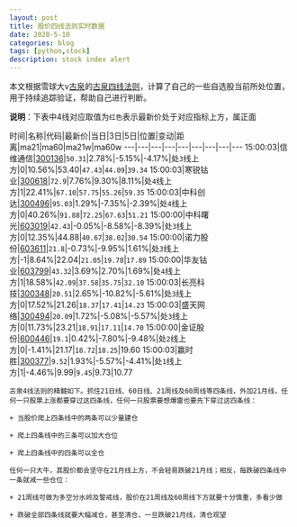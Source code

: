 ```yaml
---
layout: post
title: 股价四线法则实时数据
date: 2020-5-10
categories: blog
tags: [python,stock]
description: stock index alert
---
```



本文根据雪球大v[古泉](https://xueqiu.com/u/7148646888)的[古泉四线法则](https://xueqiu.com/7148646888/130498192)，计算了自己的一些自选股当前所处位置，用于持续追踪验证，帮助自己进行判断。

**说明**：下表中4线对应取值为`红色`表示最新价处于对应指标上方，属正面

时间|名称|代码|最新价|当日|3日|5日|位置|变动|距离|ma21|ma60|ma21w|ma60w
---|---|---|---|---|---|---|---|---
15:00:03|信维通信|[300136](https://xueqiu.com/S/SZ300136)|`50.31`|2.78%|-5.15%|-4.17%|处`3`线上方|0|10.56%|53.40|`47.43`|`44.09`|`39.34`
15:00:03|寒锐钴业|[300618](https://xueqiu.com/S/SZ300618)|`72.9`|7.76%|9.30%|8.11%|处`4`线上方|1|22.41%|`67.10`|`57.75`|`55.26`|`59.35`
15:00:03|中科创达|[300496](https://xueqiu.com/S/SZ300496)|`95.03`|1.29%|-7.35%|-2.39%|处`4`线上方|0|40.26%|`91.88`|`72.25`|`67.63`|`51.21`
15:00:00|中科曙光|[603019](https://xueqiu.com/S/SH603019)|`42.43`|-0.05%|-8.58%|-8.39%|处`3`线上方|0|12.35%|44.88|`40.67`|`38.02`|`30.54`
15:00:00|诺力股份|[603611](https://xueqiu.com/S/SH603611)|`21.8`|-0.73%|-9.95%|1.61%|处`3`线上方|-1|8.64%|22.04|`21.05`|`19.78`|`17.89`
15:00:00|华友钴业|[603799](https://xueqiu.com/S/SH603799)|`43.32`|3.69%|2.70%|1.69%|处`4`线上方|1|18.58%|`42.09`|`37.58`|`35.75`|`32.10`
15:00:03|长亮科技|[300348](https://xueqiu.com/S/SZ300348)|`20.51`|2.65%|-10.82%|-5.61%|处`3`线上方|0|17.52%|21.26|`18.37`|`17.41`|`14.23`
15:00:03|盛天网络|[300494](https://xueqiu.com/S/SZ300494)|`20.09`|1.72%|-5.08%|-5.57%|处`3`线上方|0|11.73%|23.21|`18.91`|`17.11`|`14.70`
15:00:00|金证股份|[600446](https://xueqiu.com/S/SH600446)|`19.1`|0.42%|-7.80%|-9.48%|处`2`线上方|0|-1.41%|21.17|`18.72`|`18.25`|19.60
15:00:03|赢时胜|[300377](https://xueqiu.com/S/SZ300377)|`9.52`|1.93%|-5.57%|-4.41%|处`1`线上方|1|-4.46%|9.99|`9.45`|9.73|10.77

```
古泉4线法则的精髓如下。抓住21日线、60日线、21周线及60周线等四条线，外加21月线，任何一只股票上涨都要穿过这四条线，任何一只股票要想爆雷也要先下穿过这四条线：

+ 当股价爬上四条线中的两条可以少量建仓

+ 爬上四条线中的三条可以加大仓位

+ 爬上四条线中的四条可以全仓

任何一只大牛，其股价都会坚守在21月线上方，不会轻易跌破21月线；相反，每跌破四条线中一条就减一些仓位：

+ 21周线可做为多空分水岭及警戒线，股价在21周线及60周线下方就要十分慎重，多看少做

+ 跌破全部四条线就要大幅减仓，甚至清仓，一旦跌破21月线，清仓观望
```